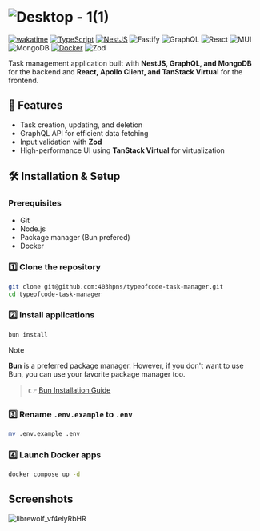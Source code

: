 # ![Desktop - 1(1)](https://github.com/user-attachments/assets/2adc8116-c2f1-47dc-816c-47599c3ced4b)


[![wakatime](https://wakatime.com/badge/user/053506b8-2534-4978-816c-49eb1cab4ac9/project/57877808-5c77-4404-9104-a13470f24fc5.svg)](https://wakatime.com/badge/user/053506b8-2534-4978-816c-49eb1cab4ac9/project/57877808-5c77-4404-9104-a13470f24fc5)
[![TypeScript](https://img.shields.io/badge/TypeScript-3178C6?logo=typescript&logoColor=fff)](#)
[![NestJS](https://img.shields.io/badge/NestJS-E0234E?logo=nestjs&logoColor=fff)](#)
![Fastify](https://img.shields.io/badge/Fastify-%23000000.svg?logo=fastify&logoColor=white)
![GraphQL](https://img.shields.io/badge/-GraphQL-E10098?logo=graphql&logoColor=white)
![React](https://img.shields.io/badge/React-%2320232a.svg?logo=react&logoColor=%2361DAFB)
![MUI](https://img.shields.io/badge/MUI-%230081CB.svg?logo=mui&logoColor=white)
![MongoDB](https://img.shields.io/badge/MongoDB-%234ea94b.svg?logo=mongodb&logoColor=white)
[![Docker](https://img.shields.io/badge/Docker-2496ED?logo=docker&logoColor=fff)](#)
![Zod](https://img.shields.io/badge/zod-%233068b7.svg?&logo=zod&logoColor=white)

Task management application built with **NestJS, GraphQL, and MongoDB** for the backend and **React, Apollo Client, and TanStack Virtual** for the frontend.



## 🚀 Features

- Task creation, updating, and deletion
- GraphQL API for efficient data fetching
- Input validation with **Zod**
- High-performance UI using **TanStack Virtual** for virtualization

## 🛠️ Installation & Setup

### Prerequisites

- Git
- Node.js
- Package manager (Bun prefered)
- Docker
    
### 1️⃣ Clone the repository
```sh
git clone git@github.com:403hpns/typeofcode-task-manager.git
cd typeofcode-task-manager
```

### 2️⃣ Install applications
```sh
bun install
```
> [!NOTE]
> **Bun** is a preferred package manager.
> However, if you don't want to use Bun, you can use your favorite package manager too.
>> 👉 [Bun Installation Guide](https://bun.sh/docs/installation)

### 3️⃣ Rename `.env.example` to `.env`
```sh
mv .env.example .env
```

### 4️⃣ Launch Docker apps
```sh
docker compose up -d
```

## Screenshots

![librewolf_vf4eiyRbHR](https://github.com/user-attachments/assets/3fa2167f-8b1c-4820-985c-9b49604d329b)




